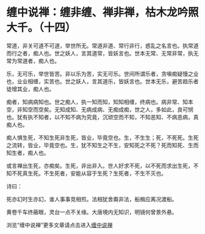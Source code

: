 缠中说禅：缠非缠、禅非禅，枯木龙吟照大千。（十四）
====






常道，非关可道不可道，举世所无。常道非道、常行非行，惑乱之名言也。执常道而行之者，痴人也。世之妖人，言其道常，皆妖言也。世本无常、无常非常，执无常为常道者，痴人也。







乐，无可乐，举世皆苦。非以乐为苦，实无可乐。世间所谓乐者，贪嗔痴疑慢之业也，业业相缠，实苦也。世之妖人，言其道乐，皆妖言也。世本无乐，避苦趋乐者徒增其业，痴人也。







痴者，知病病知也。世之痴人，执一知而知，知知相缠，终病也。病非常、知本空，非知空而空矣。无知成知、无病成病、无痴成痴，世之人，多如此，良可悯也。犹有执不知者，以不知不病为究竟，沉顽空而不知，不知恶知、不病恶病，真痴人也。







痴人惧生死，不知生死非生死，皆业，毕竟空也。生，不生生；死，不死死。生死之流转，皆业，毕竟空也。生，犹不知生之不生，安知死之不死？死而知死、生而知生者，痴人也。







或言禅出生死，亦痴矣。生死，非出非入。世人好求不死，以不死而求出生死，不知不死真生死。不生死者，安能从容于生死？生死者，不生不灭也。







诗曰：







死亦幻时生亦幻，谁人事事竞相煎。法相犹舍甭非法，船楫应离况渡船。




黄卷千车终蔽眼，灵台一点不关缘。大唐境内无知识，明镜何曾景外悬。










浏览“缠中说禅”更多文章请点击进入[缠中说禅](http://blog.sina.com.cn/m/chzhshch)









